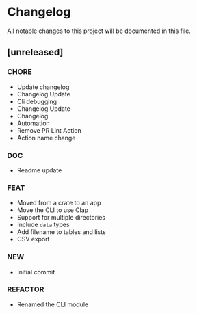 # Changelog

All notable changes to this project will be documented in this file.

## [unreleased]

### CHORE

- Update changelog
- Changelog Update
- Cli debugging
- Changelog Update
- Changelog
- Automation
- Remove PR Lint Action
- Action name change

### DOC

- Readme update

### FEAT

- Moved from a crate to an app
- Move the CLI to use Clap
- Support for multiple directories
- Include `data` types
- Add filename to tables and lists
- CSV export

### NEW

- Initial commit

### REFACTOR

- Renamed the CLI module

<!-- generated by git-cliff -->
